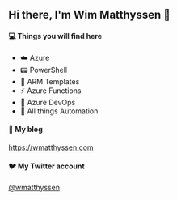## Hi there, I'm Wim Matthyssen 👋


#### 💻 Things you will find here

* ☁️ Azure
* 📟 PowerShell
* 💪 ARM Templates
* ⚡ Azure Functions
* 🚀 Azure DevOps
* 🤖 All things Automation


#### 📝 My blog

https://wmatthyssen.com


#### 🐦 My Twitter account

<a href="https://twitter.com/wmatthyssen" target="_blank">@wmatthyssen</a>

